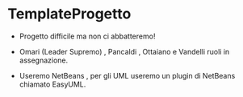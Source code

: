 # TemplateProgetto

* Progetto difficile ma non ci abbatteremo!

* Omari (Leader Supremo) , Pancaldi , Ottaiano e Vandelli ruoli in assegnazione.

* Useremo NetBeans , per gli UML useremo un plugin di NetBeans chiamato EasyUML.
